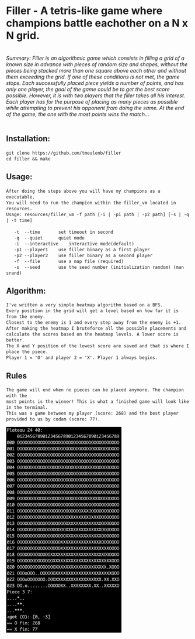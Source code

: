 # Filler - A tetris-like game where champions battle eachother on a N x N grid.

 </br>
<em>Summary:
Filler is an algorithmic game which consists in filling a grid of a known size in advance
with pieces of random size and shapes, without the pieces being stacked more than one
square above each other and without them exceeding the grid. If one of these conditions
is not met, the game stops.
Each successfully placed piece yields a number of points, and has only one player, the
goal of the game could be to get the best score possible. However, it is with two players
that the filler takes all his interest. Each player has for the purpose of placing as many
pieces as possible while attempting to prevent his opponent from doing the same. At the
end of the game, the one with the most points wins the match...</em>
</br>
</br>

## Installation:

```
git clone https://github.com/tmeulenb/filler
cd filler && make
```

## Usage:
```
After doing the steps above you will have my champions as a executable. 
You will need to run the champion within the filler_vm located in resources.
Usage: resources/filler_vm -f path [-i | -p1 path | -p2 path] [-s | -q | -t time]

   -t  --time		set timeout in second
   -q  --quiet		quiet mode
   -i  --interactive	interactive mode(default)
   -p1 --player1	use filler binary as a first player
   -p2 --player2	use filler binary as a second player
   -f  --file		use a map file (required)
   -s  --seed		use the seed number (initialization random) (man srand)
```

## Algorithm:
```
I've written a very simple heatmap algorithm based on a BFS. 
Every position in the grid will get a level based on how far it is from the enemy.
Closest to the enemy is 1 and every step away from the enemy is +1. 
After making the heatmap I bruteforce all the possible placements and 
calculate the scores based on the heatmap levels. A lower score is better. 
The X and Y position of the lowest score are saved and that is where I place the piece.
Player 1 = 'O' and player 2 = 'X'. Player 1 always begins.

```

## Rules
```
The game will end when no pieces can be placed anymore. The champion with the 
most points is the winner! This is what a finished game will look like in the terminal.
This was a game between my player (score: 268) and the best player provided to us by codam (score: 77).
```
![Finished Game.](srcs/filler.png)
</br>
</br>
